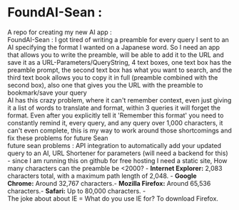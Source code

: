 # FoundAI-Sean :
A repo for creating my new AI app : </br>
FoundAI-Sean : I got tired of writing a preamble for every query I sent to an AI specifying the format I wanted on a Japanese word. 
So I need an app that allows you to write the preamble, will be able to add it to the URL and save it as a URL-Parameters/QueryString, 
4 text boxes, one text box has the preamble prompt, the second text box has what you want to search, and the third text book allows you to copy it in full (preamble combined with the second box), 
also one that gives you the URL with the preamble to bookmark/save your query</br>
AI has this crazy problem, where it can't remember context, even just giving it a list of words to translate and format, within 3 queries it will forget the format.
Even after you explicitly tell it 'Remember this format' you need to constantly remind it, every query, and any query over 1,000 characters, it can't even complete, this is my way to work around those shortcomings and fix these problems for future Sean</br>
future sean problems : API integration to automatically add your updated query to an AI, URL Shortener for parameters (will need a backend for this) - 
since I am running this on github for free hosting I need a static site,  How many characters can the preamble be <2000? -
**Internet Explorer:** 2,083 characters total, with a maximum path length of 2,048. - **Google Chrome:** Around 32,767 characters.-
**Mozilla Firefox:** Around 65,536 characters.- **Safari:** Up to 80,000 characters. - </br>
The joke about about IE = What do you use IE for? To download Firefox.
